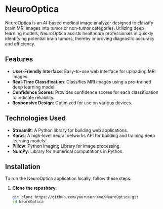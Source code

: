 # NeuroOptica

NeuroOptica is an AI-based medical image analyzer designed to classify brain MRI images into tumor or non-tumor categories. Utilizing deep learning models, NeuroOptica assists healthcare professionals in quickly identifying potential brain tumors, thereby improving diagnostic accuracy and efficiency.

## Features

- **User-Friendly Interface**: Easy-to-use web interface for uploading MRI images.
- **Real-Time Classification**: Classifies MRI images using a pre-trained deep learning model.
- **Confidence Scores**: Provides confidence scores for each classification to indicate reliability.
- **Responsive Design**: Optimized for use on various devices.

## Technologies Used

- **Streamlit**: A Python library for building web applications.
- **Keras**: A high-level neural networks API for building and training deep learning models.
- **Pillow**: Python Imaging Library for image processing.
- **NumPy**: Library for numerical computations in Python.

## Installation

To run the NeuroOptica application locally, follow these steps:

1. **Clone the repository**:
   ```bash
   git clone https://github.com/yourusername/NeuroOptica.git
   cd NeuroOptica
